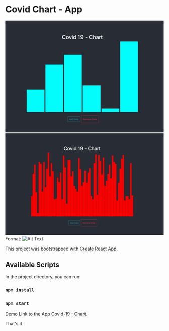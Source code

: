 # Covid Chart - App

![Covid-19 - Chart Screenshoots Decreased cases 01](/images/covid-chart.png)
![Covid-19 - Chart Screenshoots Increased cases 02](/images/covid-chart-1.png)
Format: ![Alt Text](https://syldox.github.io/covidchart-using-d3)

This project was bootstrapped with [Create React App](https://github.com/facebook/create-react-app).

## Available Scripts

In the project directory, you can run:

### `npm install`

### `npm start`

Demo Link to the App [Covid-19 - Chart](https://syldox.github.io/covidchart-using-d3).

That's it !
